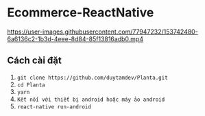 # Ecommerce-ReactNative
https://user-images.githubusercontent.com/77947232/153742480-6a6136c2-1b3d-4eee-8d84-85f13816adb0.mp4
## Cách cài đặt
1. `git clone https://github.com/duytamdev/Planta.git` 
2. `cd Planta`
3. `yarn`
4. `Kết nối với thiết bị android hoặc máy ảo android`
5. `react-native run-android`
